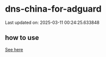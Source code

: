 # dns-china-for-adguard

Last updated on: 2025-03-11 00:24:25.633848

## how to use

[See here](https://github.com/AdguardTeam/AdGuardHome/wiki/Configuration#upstreams-from-file)